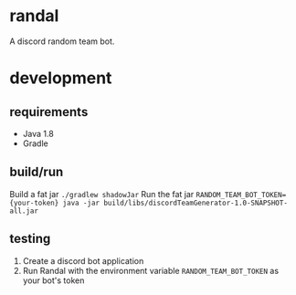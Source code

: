 # randal
A discord random team bot.

# development
## requirements
- Java 1.8
- Gradle

## build/run
Build a fat jar
`./gradlew shadowJar`
Run the fat jar
`RANDOM_TEAM_BOT_TOKEN={your-token} java -jar build/libs/discordTeamGenerator-1.0-SNAPSHOT-all.jar`

## testing
1. Create a discord bot application
2. Run Randal with the environment variable `RANDOM_TEAM_BOT_TOKEN` as your bot's token


